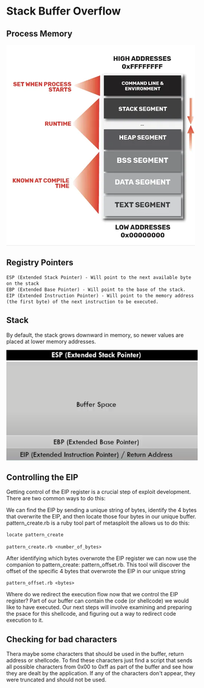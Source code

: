# Stack Buffer Overflow

## Process Memory


![Process Memory](images/process_memory.PNG)

## Registry Pointers

	ESP (Extended Stack Pointer) - Will point to the next available byte on the stack
	EBP (Extended Base Pointer) - Will point to the base of the stack.
	EIP (Extended Instruction Pointer) - Will point to the memory address (the first byte) of the next instruction to be executed.

## Stack

By default, the stack grows downward in memory, so newer values are placed at lower memory addresses.


![Stack Memory](images/stack_memory.PNG)

## Controlling the EIP

Getting control of the EIP register is a crucial step of exploit development. There are two common ways to do this:

We can find the EIP by sending a unique string of bytes, identify the 4 bytes that overwrite the EIP, and then locate those four bytes in our unique buffer.
pattern_create.rb is a ruby tool part of metasploit the allows us to do this:

	locate pattern_create

	pattern_create.rb <number_of_bytes>

After identifying which bytes overwrote the EIP register we can now use the companion to pattern_create: pattern_offset.rb. This tool will discover the offset of the specific 4 bytes that overwrote the EIP in our unique string

	pattern_offset.rb <bytes>

Where do we redirect the execution flow now that we control the EIP register? Part of our buffer can contain the code (or shellcode) we would like to have executed. Our next steps will involve examining and preparing the psace for this shellcode, and figuring out a way to redirect code execution to it.


## Checking for bad characters

Thera maybe some characters that should be used in the buffer, return address or shellcode.
To find these characters just find a script that sends all possible characters from 0x00 to 0xff as part of the buffer and see how they are dealt by the application. If any of the characters don't appear, they were truncated and should not be used.